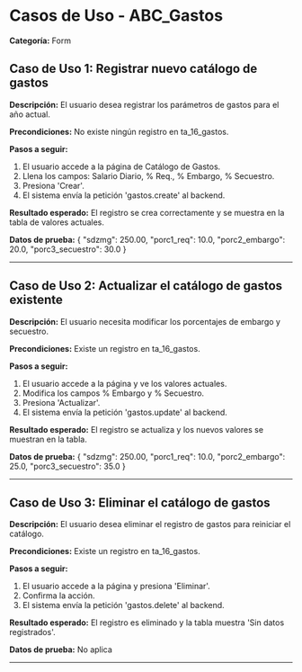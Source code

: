 # Casos de Uso - ABC_Gastos

**Categoría:** Form

## Caso de Uso 1: Registrar nuevo catálogo de gastos

**Descripción:** El usuario desea registrar los parámetros de gastos para el año actual.

**Precondiciones:**
No existe ningún registro en ta_16_gastos.

**Pasos a seguir:**
1. El usuario accede a la página de Catálogo de Gastos.
2. Llena los campos: Salario Diario, % Req., % Embargo, % Secuestro.
3. Presiona 'Crear'.
4. El sistema envía la petición 'gastos.create' al backend.

**Resultado esperado:**
El registro se crea correctamente y se muestra en la tabla de valores actuales.

**Datos de prueba:**
{ "sdzmg": 250.00, "porc1_req": 10.0, "porc2_embargo": 20.0, "porc3_secuestro": 30.0 }

---

## Caso de Uso 2: Actualizar el catálogo de gastos existente

**Descripción:** El usuario necesita modificar los porcentajes de embargo y secuestro.

**Precondiciones:**
Existe un registro en ta_16_gastos.

**Pasos a seguir:**
1. El usuario accede a la página y ve los valores actuales.
2. Modifica los campos % Embargo y % Secuestro.
3. Presiona 'Actualizar'.
4. El sistema envía la petición 'gastos.update' al backend.

**Resultado esperado:**
El registro se actualiza y los nuevos valores se muestran en la tabla.

**Datos de prueba:**
{ "sdzmg": 250.00, "porc1_req": 10.0, "porc2_embargo": 25.0, "porc3_secuestro": 35.0 }

---

## Caso de Uso 3: Eliminar el catálogo de gastos

**Descripción:** El usuario desea eliminar el registro de gastos para reiniciar el catálogo.

**Precondiciones:**
Existe un registro en ta_16_gastos.

**Pasos a seguir:**
1. El usuario accede a la página y presiona 'Eliminar'.
2. Confirma la acción.
3. El sistema envía la petición 'gastos.delete' al backend.

**Resultado esperado:**
El registro es eliminado y la tabla muestra 'Sin datos registrados'.

**Datos de prueba:**
No aplica

---

